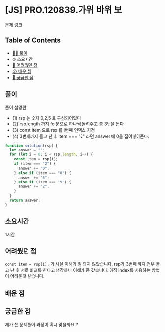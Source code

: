 <!-- 제목으로 다음과 같은 내용으로 작성해주세요 ! -->
<!-- 📚 언어 : e.g. Javascript -> [JS], Python -> [Python]  -->
<!-- 📕 백준 : BOJ 문제번호/문제제목 e.g. BOJ 2577/숫자의 개수 -->
<!-- 📗 프로그래머스 : PRO 문제번호/문제제목 e.g. PRO 120812/최빈값 구하기 -->
<!-- 💁🏻 백준허브를 사용하시면 프로그래머스의 문제번호도 확인하실 수 있습니다 -->

# [JS] PRO.120839.가위 바위 보

<!-- 아래에 # 을 지우고 문제 링크를 입력해주세요 ! -->

[문제 링크](https://school.programmers.co.kr/learn/courses/30/lessons/120839)

## Table of Contents

- [✍🏻 풀이](#풀이)
- [⏰ 소요시간](#소요시간)
- [🫠 어려웠던 점](#어려웠던-점)
- [😮 배운 점](#배운-점)
- [🤔 궁금한 점](#궁금한-점)

## 풀이

<!-- ```옆에 사용하는 언어를 기입하세요 e.g. javascript, python -->

풀이 설명란

- (1) rsp 는 숫자 0,2,5 로 구성되어있다
- (2) rsp.length 까지 for문으로 하나씩 돌려주고 총 3번을 돈다
- (3) const item 으로 rsp 를 i번쨰 인덱스 지정
- (4) 3번째까지 돌고 난 후 item === "2" 라면 answer 에 0을 집어넣어준다.

```javascript
function solution(rsp) {
  let answer = "";
  for (let i = 0; i < rsp.length; i++) {
    const item = rsp[i];
    if (item === "2") {
      answer += "0";
    } else if (item === "0") {
      answer += "5";
    } else if (item === "5") {
      answer += "2";
    }
  }
  return answer;
}
```

## 소요시간

1시간

## 어려웠던 점

`const item = rsp[i];` 가 사실 이해가 잘 되지 않았습니다. rsp가 3번째 까지 전부 돌고 난 후 서로 비교를 한다고 생각하니 이해가 좀 갔습니다. 아직 index를 사용하는 방법이 어려운것 같습니다.

## 배운 점

## 궁금한 점

제가 쓴 문제풀이 과정이 혹시 맞을까요 ?

